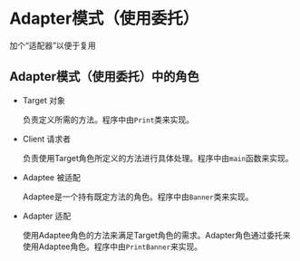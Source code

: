 # Adapter模式（使用委托）

加个“适配器”以便于复用

## Adapter模式（使用委托）中的角色

- Target 对象

  负责定义所需的方法。程序中由`Print`类来实现。

- Client 请求者

  负责使用Target角色所定义的方法进行具体处理。程序中由`main`函数来实现。

- Adaptee 被适配

  Adaptee是一个持有既定方法的角色。程序中由`Banner`类来实现。

- Adapter 适配

  使用Adaptee角色的方法来满足Target角色的需求。Adapter角色通过委托来使用Adaptee角色。程序中由`PrintBanner`来实现。